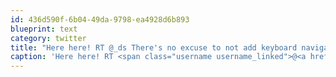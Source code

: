 ```yaml
---
id: 436d590f-6b04-49da-9798-ea4928d6b893
blueprint: text
category: twitter
title: "Here here! RT @_ds There's no excuse to not add keyboard navigation in photo galleries, slideshows, etc. #UX"
caption: 'Here here! RT <span class="username username_linked">@<a href="https://twitter.com/_ds" title="Dustin Senos">_ds</a></span> There''s no excuse to not add keyboard navigation in photo galleries, slideshows, etc. <span class="hashtag hashtag_local">#<a href="http://tweettemp.darylchymko.ca/?tag=ux">UX</a>'
---
```

